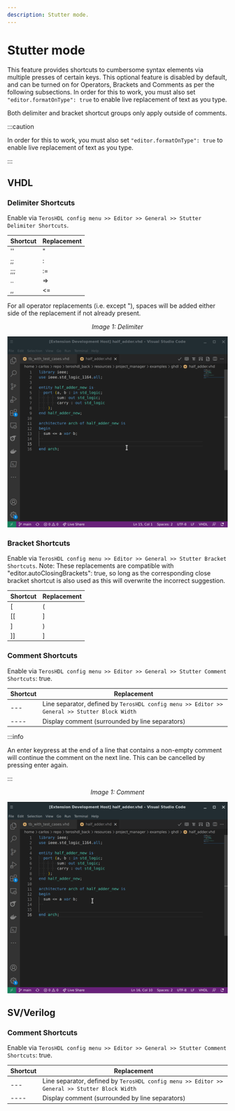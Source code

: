 ```yaml
---
description: Stutter mode.
---
```


# Stutter mode

This feature provides shortcuts to cumbersome syntax elements via multiple presses of certain keys. This optional feature is disabled by default, and can be turned on for Operators, Brackets and Comments as per the following subsections. In order for this to work, you must also set `"editor.formatOnType": true` to enable live replacement of text as you type.

Both delimiter and bracket shortcut groups only apply outside of comments.

:::caution

In order for this to work, you must also set `"editor.formatOnType": true` to enable live replacement of text as you type.

:::

## VHDL

### Delimiter Shortcuts

Enable via `TerosHDL config menu >> Editor >> General >> Stutter Delimiter Shortcuts`.

<p align="center">

| Shortcut | Replacement |
|----------|-------------|
| ''       | "           |
| ;;       | :           |
| ;;;      | :=          |
| ..       | =>          |
| ,,       | \<=         |

</p>

For all operator replacements (i.e. except "), spaces will be added either side of the replacement if not already present.

<p align="center">
<i>Image 1: Delimiter </i>

![Example Problem](/img/editor/stutter_delimiter.gif) 
</p>

### Bracket Shortcuts

Enable via `TerosHDL config menu >> Editor >> General >> Stutter Bracket Shortcuts`. Note: These replacements are compatible with "editor.autoClosingBrackets": true, so long as the corresponding close bracket shortcut is also used as this will overwrite the incorrect suggestion.

<p align="center">

| Shortcut | Replacement |
|----------|-------------|
| [        | (           |
| [[       | ]           |
| ]        | )           |
| ]]       | ]           |

</p>

### Comment Shortcuts

Enable via `TerosHDL config menu >> Editor >> General >> Stutter Comment Shortcuts`: true.

<p align="center">

| Shortcut | Replacement                                           |
|----------|-------------------------------------------------------|
| ---      | Line separator, defined by `TerosHDL config menu >> Editor >> General >> Stutter Block Width` |
| ----     | Display comment (surrounded by line separators)       |

</p>

:::info

An enter keypress at the end of a line that contains a non-empty comment will continue the comment on the next line. This can be cancelled by pressing enter again.

:::

<p align="center">
<i>Image 1: Comment </i>

![Example Problem](/img/editor/stutter_comment.gif) 
</p>

## SV/Verilog

### Comment Shortcuts

Enable via `TerosHDL config menu >> Editor >> General >> Stutter Comment Shortcuts`: true.

<p align="center">

| Shortcut | Replacement                                           |
|----------|-------------------------------------------------------|
| ---      | Line separator, defined by `TerosHDL config menu >> Editor >> General >> Stutter Block Width` |
| ----     | Display comment (surrounded by line separators)       |

</p>


